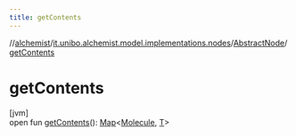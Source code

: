 ```yaml
---
title: getContents
---
```

//[alchemist](../../../index.html)/[it.unibo.alchemist.model.implementations.nodes](../index.html)/[AbstractNode](index.html)/[getContents](get-contents.html)



# getContents



[jvm]\
open fun [getContents](get-contents.html)(): [Map](https://docs.oracle.com/javase/8/docs/api/java/util/Map.html)<[Molecule](../../it.unibo.alchemist.model.interfaces/-molecule/index.html), [T](../../it.unibo.alchemist.model.implementations.layers/-step-layer/index.html)>




